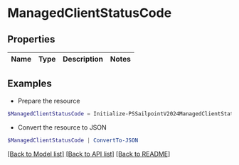 # ManagedClientStatusCode
## Properties

Name | Type | Description | Notes
------------ | ------------- | ------------- | -------------

## Examples

- Prepare the resource
```powershell
$ManagedClientStatusCode = Initialize-PSSailpointV2024ManagedClientStatusCode 
```

- Convert the resource to JSON
```powershell
$ManagedClientStatusCode | ConvertTo-JSON
```

[[Back to Model list]](../README.md#documentation-for-models) [[Back to API list]](../README.md#documentation-for-api-endpoints) [[Back to README]](../README.md)


